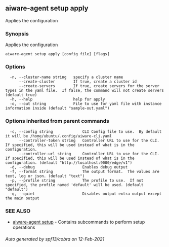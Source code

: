 ## aiware-agent setup apply

Applies the configuration

### Synopsis

Applies the configuration

```
aiware-agent setup apply [config file] [flags]
```

### Options

```
  -n, --cluster-name string   specify a cluster name
      --create-cluster        If true, create a cluster id
      --create-servers        If true, create servers for the server types in the yaml file.  If false, the command will not create servers (default true)
  -h, --help                  help for apply
  -o, --out string            File to use for yaml file with instance information inside (default "sample-out.yaml")
```

### Options inherited from parent commands

```
  -c, --config string             CLI Config file to use.  By default it will be /home/ubuntu/.config/aiware-cli.yaml
      --controller-token string   Controller URL to use for the CLI.  If specified, this will be used instead of what is in the configuration.
      --controller-url string     Controller URL to use for the CLI.  If specified, this will be used instead of what is in the configuration. (default "http://localhost:9000/edge/v1")
  -d, --debug                     Enables debug output
  -f, --format string             The output format.  The values are text, log or json. (default "text")
  -p, --profile string            The profile to use.  If not specified, the profile named 'default' will be used. (default "default")
  -q, --quiet                     Disables output extra output except the main output
```

### SEE ALSO

* [aiware-agent setup](/cli/aiware-agent_setup.md)	 - Contains subcommands to perform setup operations

###### Auto generated by spf13/cobra on 12-Feb-2021
